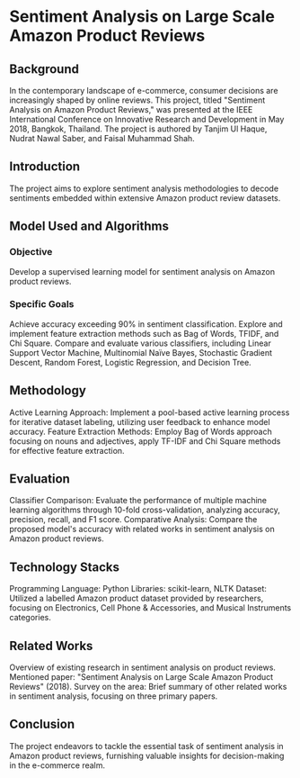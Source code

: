 # Sentiment Analysis on Large Scale Amazon Product Reviews

## Background
In the contemporary landscape of e-commerce, consumer decisions are increasingly shaped by online reviews. This project, titled "Sentiment Analysis on Amazon Product Reviews," was presented at the IEEE International Conference on Innovative Research and Development in May 2018, Bangkok, Thailand. The project is authored by Tanjim Ul Haque, Nudrat Nawal Saber, and Faisal Muhammad Shah.

## Introduction
The project aims to explore sentiment analysis methodologies to decode sentiments embedded within extensive Amazon product review datasets.

## Model Used and Algorithms
### Objective
Develop a supervised learning model for sentiment analysis on Amazon product reviews.
### Specific Goals
Achieve accuracy exceeding 90% in sentiment classification.
Explore and implement feature extraction methods such as Bag of Words, TFIDF, and Chi Square.
Compare and evaluate various classifiers, including Linear Support Vector Machine, Multinomial Naïve Bayes, Stochastic Gradient Descent, Random Forest, Logistic Regression, and Decision Tree.

## Methodology
Active Learning Approach: Implement a pool-based active learning process for iterative dataset labeling, utilizing user feedback to enhance model accuracy.
Feature Extraction Methods: Employ Bag of Words approach focusing on nouns and adjectives, apply TF-IDF and Chi Square methods for effective feature extraction.

## Evaluation
Classifier Comparison: Evaluate the performance of multiple machine learning algorithms through 10-fold cross-validation, analyzing accuracy, precision, recall, and F1 score.
Comparative Analysis: Compare the proposed model's accuracy with related works in sentiment analysis on Amazon product reviews.

## Technology Stacks
Programming Language: Python
Libraries: scikit-learn, NLTK
Dataset: Utilized a labelled Amazon product dataset provided by researchers, focusing on Electronics, Cell Phone & Accessories, and Musical Instruments categories.

## Related Works
Overview of existing research in sentiment analysis on product reviews.
Mentioned paper: "Sentiment Analysis on Large Scale Amazon Product Reviews" (2018).
Survey on the area: Brief summary of other related works in sentiment analysis, focusing on three primary papers.

## Conclusion
The project endeavors to tackle the essential task of sentiment analysis in Amazon product reviews, furnishing valuable insights for decision-making in the e-commerce realm.